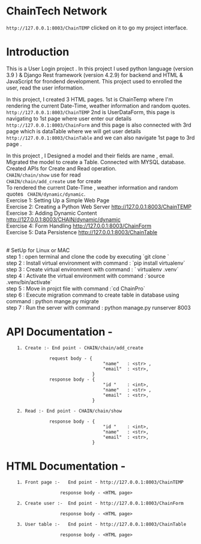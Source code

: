 # ChainTech Network
`http://127.0.0.1:8003/ChainTEMP`  clicked on it to go my project interface.

# Introduction <br>

This is a User Login project . In this project I used python language (version 3.9 ) & Django Rest framework (version 4.2.9) for backend and HTML & JavaScript for frondend development. This project used to enrolled the user, read the user information.

In this project, I created 3 HTML pages. 1st is ChainTemp where I'm rendering the current Date-Time, weather information and random quotes. 
`http://127.0.0.1:8003/ChainTEMP` 
2nd is UserDataForm, this page is navigating to 1st page where user enter our details  
`http://127.0.0.1:8003/ChainForm` and this page is also connected with 3rd page which is dataTable where we will get user details `http://127.0.0.1:8003/ChainTable`  and we can also navigate 1st page to 3rd page . <br>

In this project , I Designed a model and their fields are name , email. Migrated the model to create a Table. Connected with MYSQL database. Created APIs for Create and Read operation. 
 <br>
`CHAIN/chain/show` use for read <br> `CHAIN/chain/add_create` use for create <br>
To rendered the current Date-Time , weather information and random quotes ` CHAIN/dynamic/dynamic`.
<br>
Exercise 1: Setting Up a Simple Web Page 
<br>
Exercise 2: Creating a Python Web Server  http://127.0.0.1:8003/ChainTEMP
<br>
Exercise 3: Adding Dynamic Content  http://127.0.0.1:8003/CHAIN/dynamic/dynamic
<br>
Exercise 4: Form Handling   http://127.0.0.1:8003/ChainForm
<br>
Exercise 5: Data Persistence  http://127.0.0.1:8003/ChainTable


<br>
# SetUp for Linux or MAC <br>
step 1 : open terminal and clone the code by executing  `git clone <https://github.com/Srishti-bansal1/ChainTechNetwork.git> `
<br>
step 2 : Install virtual environment  with command : `pip install virtualenv`
<br>
step 3 : Create virtual environment  with command : ` virtualenv .venv`
<br>
step 4 : Activate the virtual environment with command :`source  .venv/bin/activate`
<br>
step 5 : Move in projct file with command :`cd ChainPro`
<br>
step 6 : Execute migration command to create table in database using command : python mange.py migrate
<br>
step 7 : Run the server with command : python manage.py runserver 8003
<br> 

# API Documentation -<br>
        1. Create :- End point - CHAIN/chain/add_create

                    request body - {	
                                        "name"   : <str> ,
                                        "email"  : <str>,
                                    }	
                    response body - {	
                                        "id "    : <int>,
                                        "name"   : <str> ,
                                        "email"  : <str>,
                                    }

        2. Read :- End point - CHAIN/chain/show
        
                    response body - {	
                                        "id "    : <int>,
                                        "name"   : <str>,
                                        "email"  : <str>,
                                    }

# HTML Documentation - <br>
        1. Front page :-   End point - http://127.0.0.1:8003/ChainTEMP

                        response body - <HTML page>       

        2. Create user :-  End point - http://127.0.0.1:8003/ChainForm

                        response body - <HTML page>

        3. User table :-   End point - http://127.0.0.1:8003/ChainTable

                        response body - <HTML page>
                           	
